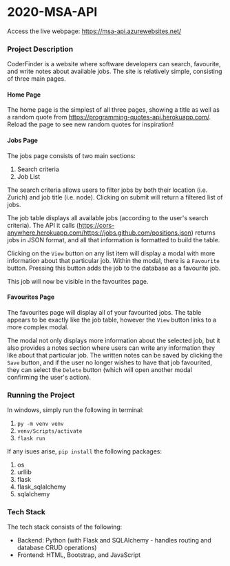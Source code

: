 # 2020-MSA-API

Access the live webpage: https://msa-api.azurewebsites.net/

### Project Description

CoderFinder is a website where software developers can search, favourite, and write notes about available jobs. The site is relatively simple, consisting of three main pages.

#### Home Page

The home page is the simplest of all three pages, showing a title as well as a random quote from https://programming-quotes-api.herokuapp.com/.
Reload the page to see new random quotes for inspiration!

#### Jobs Page

The jobs page consists of two main sections: 
1. Search criteria 
1. Job List

The search criteria allows users to filter jobs by both their location (i.e. Zurich) and job title (i.e. node). Clicking on submit will return a filtered list of jobs.

The job table displays all available jobs (according to the user's search criteria). The API it calls (https://cors-anywhere.herokuapp.com/https://jobs.github.com/positions.json) returns jobs in JSON format, and all that information is formatted to build the table.

Clicking on the `View` button on any list item will display a modal with more information about that particular job. Within the modal, there is a `Favourite` button. Pressing this button adds the job to the database as a favourite job.

This job will now be visible in the favourites page.

#### Favourites Page

The favourites page will display all of your favourited jobs. The table appears to be exactly like the job table, however the `View` button links to a more complex modal.

The modal not only displays more information about the selected job, but it also provides a notes section where users can write any information they like about that particular job. The written notes can be saved by clicking the `Save` button, and if the user no longer wishes to have that job favourited, they can select the `Delete` button (which will open another modal confirming the user's action).

### Running the Project

In windows, simply run the following in terminal: 
1. `py -m venv venv` 
1. `venv/Scripts/activate` 
1. `flask run`

If any isues arise, `pip install` the following packages: 
1. os 
1. urllib 
1. flask 
1. flask_sqlalchemy 
1. sqlalchemy

### Tech Stack

The tech stack consists of the following:
* Backend: Python (with Flask and SQLAlchemy - handles routing and database CRUD operations)
* Frontend: HTML, Bootstrap, and JavaScript
